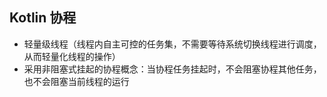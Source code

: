 ## Kotlin 协程
- 轻量级线程（线程内自主可控的任务集，不需要等待系统切换线程进行调度，从而轻量化线程的操作）
- 采用非阻塞式挂起的协程概念：当协程任务挂起时，不会阻塞协程其他任务，也不会阻塞当前线程的运行

    
